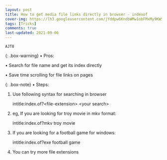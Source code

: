 ```yaml
---
layout: post
title: How to get media file links directly in browser - indexof
cover-img: https://lh3.googleusercontent.com/jYddpw6KndbWMw1obFMxMy9KWS_0cI7pQE3SR_cI2fgu9Qrf5k34xNYUBGpDTUstZOxhUUb2nMF9YAVMl90coH8gzHO1rRaA925pT4GTZI9oOVMwWeaYOEho6DfEHLCq6MT6HxIjdXw=s225-p-k
tags: [Tricks]
comments: true
last-updated: 2021-09-06
---
```


``AJT8``

{: .box-warning}
• Pros:

• Search for file name and get its index directly

• Save time scrolling for file links on pages


{: .box-note}
• Steps:

1. Use following syntax for searching in browser
    
   intitle:index.of?&lt;file-extension&gt; &lt;your search&gt;

2. eg, If you are looking for troy movie in mkv format:
  
   intitle:index.of?mkv troy movie

3. If you are looking for a football game for windows:
 
   intitle:index.of?exe football game

4. You can try more file extensions 
